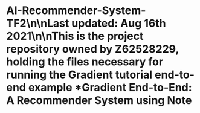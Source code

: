 # AI-Recommender-System-TF2\n\nLast updated: Aug 16th 2021\n\nThis is the project repository owned by Z62528229, holding the files necessary for running the Gradient tutorial end-to-end example *Gradient End-to-End: A Recommender System using Note